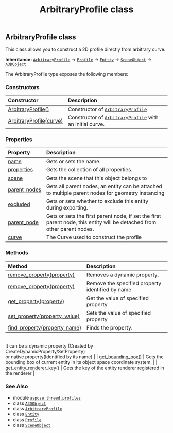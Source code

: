 ﻿---
title: ArbitraryProfile class
second_title: Aspose.3D for Python via .NET API References
description: 
type: docs
weight: 10
url: /python-net/aspose.threed.profiles/arbitraryprofile/
is_root: false
---

## ArbitraryProfile class

This class allows you to construct a 2D profile directly from arbitrary curve.



**Inheritance:** [`ArbitraryProfile`](/3d/python-net/aspose.threed.profiles/arbitraryprofile) → 
[`Profile`](/3d/python-net/aspose.threed.profiles/profile) → 
[`Entity`](/3d/python-net/aspose.threed/entity) → 
[`SceneObject`](/3d/python-net/aspose.threed/sceneobject) → 
[`A3DObject`](/3d/python-net/aspose.threed/a3dobject)



The ArbitraryProfile type exposes the following members:

### Constructors
| Constructor | Description |
| :- | :- |
| [ArbitraryProfile()](/3d/python-net/aspose.threed.profiles/arbitraryprofile/__init__/#) | Constructor of [`ArbitraryProfile`](/3d/python-net/aspose.threed.profiles/arbitraryprofile) |
| [ArbitraryProfile(curve)](/3d/python-net/aspose.threed.profiles/arbitraryprofile/__init__/#aspose.threed.entities.Curve) | Constructor of [`ArbitraryProfile`](/3d/python-net/aspose.threed.profiles/arbitraryprofile) with an initial curve. |


### Properties
| Property | Description |
| :- | :- |
| [name](/3d/python-net/aspose.threed.profiles/arbitraryprofile/name) | Gets or sets the name. |
| [properties](/3d/python-net/aspose.threed.profiles/arbitraryprofile/properties) | Gets the collection of all properties. |
| [scene](/3d/python-net/aspose.threed.profiles/arbitraryprofile/scene) | Gets the scene that this object belongs to |
| [parent_nodes](/3d/python-net/aspose.threed.profiles/arbitraryprofile/parent_nodes) | Gets all parent nodes, an entity can be attached to multiple parent nodes for geometry instancing |
| [excluded](/3d/python-net/aspose.threed.profiles/arbitraryprofile/excluded) | Gets or sets whether to exclude this entity during exporting. |
| [parent_node](/3d/python-net/aspose.threed.profiles/arbitraryprofile/parent_node) | Gets or sets the first parent node, if set the first parent node, this entity will be detached from other parent nodes. |
| [curve](/3d/python-net/aspose.threed.profiles/arbitraryprofile/curve) | The Curve used to construct the profile |


### Methods
| Method | Description |
| :- | :- |
| [remove_property(property)](/3d/python-net/aspose.threed.profiles/arbitraryprofile/remove_property/#Property) | Removes a dynamic property. |
| [remove_property(property)](/3d/python-net/aspose.threed.profiles/arbitraryprofile/remove_property/#str) | Remove the specified property identified by name |
| [get_property(property)](/3d/python-net/aspose.threed.profiles/arbitraryprofile/get_property/#str) | Get the value of specified property |
| [set_property(property, value)](/3d/python-net/aspose.threed.profiles/arbitraryprofile/set_property/#str-any) | Sets the value of specified property |
| [find_property(property_name)](/3d/python-net/aspose.threed.profiles/arbitraryprofile/find_property/#str) | Finds the property.<br/>It can be a dynamic property (Created by CreateDynamicProperty/SetProperty) <br/>or native property(Identified by its name) |
| [get_bounding_box()](/3d/python-net/aspose.threed.profiles/arbitraryprofile/get_bounding_box/#) | Gets the bounding box of current entity in its object space coordinate system. |
| [get_entity_renderer_key()](/3d/python-net/aspose.threed.profiles/arbitraryprofile/get_entity_renderer_key/#) | Gets the key of the entity renderer registered in the renderer |



### See Also
* module [`aspose.threed.profiles`](..)
* class [`A3DObject`](/3d/python-net/aspose.threed/a3dobject)
* class [`ArbitraryProfile`](/3d/python-net/aspose.threed.profiles/arbitraryprofile)
* class [`Entity`](/3d/python-net/aspose.threed/entity)
* class [`Profile`](/3d/python-net/aspose.threed.profiles/profile)
* class [`SceneObject`](/3d/python-net/aspose.threed/sceneobject)
